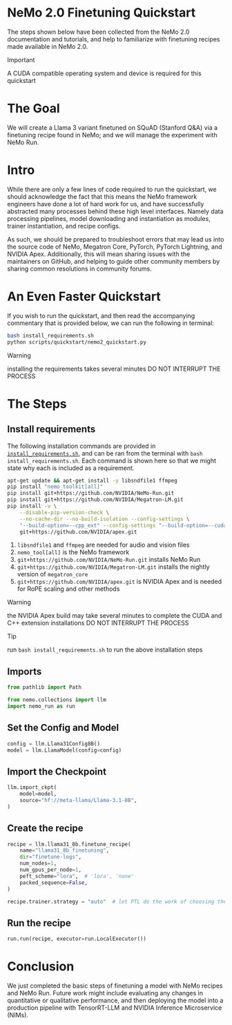 # NeMo 2.0 Finetuning Quickstart

The steps shown below have been collected from the NeMo 2.0 documentation and tutorials, and help to familiarize with finetuning recipes made available in NeMo 2.0.

> [!IMPORTANT]
> A CUDA compatible operating system and device is required for this quickstart

# The Goal

We will create a Llama 3 variant finetuned on SQuAD (Stanford Q&A) via a finetuning recipe found in NeMo; and we will manage the experiment with NeMo Run.

# Intro

While there are only a few lines of code required to run the quickstart, we should acknowledge the fact that this means the NeMo framework engineers have done a lot of hard work for us, and have successfully abstracted many processes behind these high level interfaces. Namely data processing pipelines, model downloading and instantiation as modules, trainer instantiation, and recipe configs. 

As such, we should be prepared to troubleshoot errors that may lead us into the source code of NeMo, Megatron Core, PyTorch, PyTorch Lightning, and NVIDIA Apex. Additionally, this will mean sharing issues with the maintainers on GitHub, and helping to guide other community members by sharing common resolutions in community forums. 

# An Even Faster Quickstart

If you wish to run the quickstart, and then read the accompanying commentary that is provided below, we can run the following in terminal:

```bash
bash install_requirements.sh
python scripts/quickstart/nemo2_quickstart.py
```

> [!WARNING]
> installing the requirements takes several minutes
> DO NOT INTERRUPT THE PROCESS

# The Steps

## Install requirements

The following installation commands are provided in [`install_requirements.sh`](../../install_requirements.sh), and can be ran from the terminal with `bash install_requirements.sh`. Each command is shown here so that we might state why each is included as a requirement.

```bash
apt-get update && apt-get install -y libsndfile1 ffmpeg
pip install "nemo_toolkit[all]"
pip install git+https://github.com/NVIDIA/NeMo-Run.git
pip install git+https://github.com/NVIDIA/Megatron-LM.git
pip install -v \
    --disable-pip-version-check \
    --no-cache-dir --no-build-isolation --config-settings \
    "--build-option=--cpp_ext" --config-settings "--build-option=--cuda_ext" \
    git+https://github.com/NVIDIA/apex.git
```

1. `libsndfile1` and `ffmpeg` are needed for audio and vision files
2. `nemo_tool[all]` is the NeMo framework
3. `git+https://github.com/NVIDIA/NeMo-Run.git` installs NeMo Run
4. `git+https://github.com/NVIDIA/Megatron-LM.git` installs the nightly version of `megatron_core`
5. `git+https://github.com/NVIDIA/apex.git` is NVIDIA Apex and is needed for RoPE scaling and other methods

> [!WARNING]
> the NVIDIA Apex build may take several minutes to complete the CUDA and C++ extension installations
> DO NOT INTERRUPT THE PROCESS

> [!TIP]
> run `bash install_requirements.sh` to run the above installation steps

## Imports

```python
from pathlib import Path

from nemo.collections import llm
import nemo_run as run
```

## Set the Config and Model

```python
config = llm.Llama31Config8B()
model = llm.LlamaModel(config=config)
```

## Import the Checkpoint

```python
llm.import_ckpt(
    model=model,
    source="hf://meta-llama/Llama-3.1-8B",
)
```

## Create the recipe

```python
recipe = llm.llama31_8b.finetune_recipe(
    name="llama31_8b_finetuning",
    dir="finetune-logs",
    num_nodes=1,
    num_gpus_per_node=1,
    peft_scheme="lora",  # 'lora', 'none'
    packed_sequence=False,
)
```

```python
recipe.trainer.strategy = "auto"  # let PTL do the work of choosing the training strategy
```

## Run the recipe

```python
run.run(recipe, executor=run.LocalExecutor())
```

# Conclusion

We just completed the basic steps of finetuning a model with NeMo recipes and NeMo Run. Future work might include evaluating any changes in quantitative or qualitative performance, and then deploying the model into a production pipeline with TensorRT-LLM and NVIDIA Inference Microservice (NIMs).